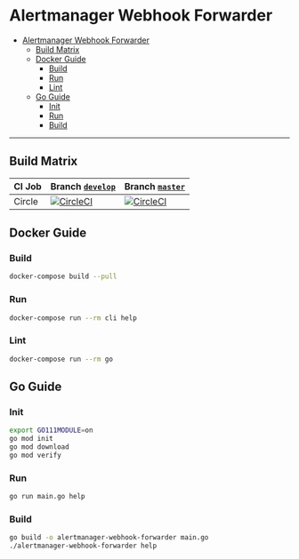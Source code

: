 # Alertmanager Webhook Forwarder

- [Alertmanager Webhook Forwarder](#alertmanager-webhook-forwarder)
  - [Build Matrix](#build-matrix)
  - [Docker Guide](#docker-guide)
    - [Build](#build)
    - [Run](#run)
    - [Lint](#lint)
  - [Go Guide](#go-guide)
    - [Init](#init)
    - [Run](#run-1)
    - [Build](#build-1)

---

## Build Matrix

| CI Job | Branch [`develop`](https://github.com/miquido/alertmanager-webhook-forwarder/tree/develop)                                                                                            | Branch [`master`](https://github.com/miquido/alertmanager-webhook-forwarder/tree/master)                                                                                            |
| ------ | ------------------------------------------------------------------------------------------------------------------------------------------------------------------------------------- | ----------------------------------------------------------------------------------------------------------------------------------------------------------------------------------- |
| Circle | [![CircleCI](https://circleci.com/gh/miquido/alertmanager-webhook-forwarder/tree/develop.svg?style=svg)](https://circleci.com/gh/miquido/alertmanager-webhook-forwarder/tree/develop) | [![CircleCI](https://circleci.com/gh/miquido/alertmanager-webhook-forwarder/tree/master.svg?style=svg)](https://circleci.com/gh/miquido/alertmanager-webhook-forwarder/tree/master) |

## Docker Guide

### Build

```sh
docker-compose build --pull
```

### Run

```sh
docker-compose run --rm cli help
```

### Lint

```sh
docker-compose run --rm go
```

## Go Guide

### Init

```sh
export GO111MODULE=on
go mod init
go mod download
go mod verify
```

### Run

```sh
go run main.go help
```

### Build

```sh
go build -o alertmanager-webhook-forwarder main.go
./alertmanager-webhook-forwarder help
```
